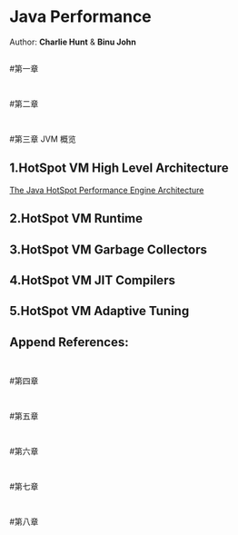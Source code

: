 Java Performance
================

Author:    **Charlie Hunt**  & **Binu John**



```

```

#第一章




```

```


```

```

#第二章


```

```


```

```

#第三章 JVM 概览

## 1.HotSpot VM High Level Architecture

[The Java HotSpot Performance Engine Architecture]("http://www.oracle.com/technetwork/java/whitepaper-135217.html#TOP")



## 2.HotSpot VM Runtime

## 3.HotSpot VM Garbage Collectors

## 4.HotSpot VM JIT Compilers

## 5.HotSpot VM Adaptive Tuning

## Append References:




```

```




```

```

#第四章


```

```

```

```

#第五章


```

```

```

```

#第六章


```

```

```

```

#第七章


```

```


```

```

#第八章


```

```